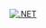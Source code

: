 [![.NET](https://github.com/PWilkosz99/PersonalAPP/actions/workflows/dotnet.yml/badge.svg)](https://github.com/PWilkosz99/PersonalAPP/actions/workflows/dotnet.yml)
